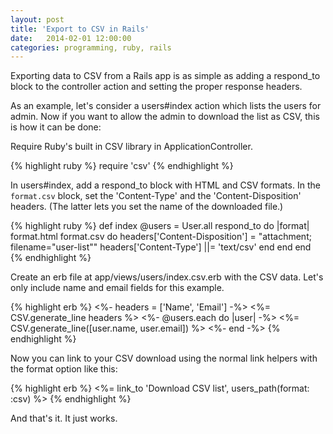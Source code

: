 ```yaml
---
layout: post
title: 'Export to CSV in Rails'
date:   2014-02-01 12:00:00
categories: programming, ruby, rails
---
```


Exporting data to CSV from a Rails app is as simple as adding a respond_to block to the controller action and setting the proper response headers.

As an example, let's consider a users#index action which lists the users for admin. Now if you want to allow the admin to download the list as CSV, this is how it can be done:

Require Ruby's built in CSV library in ApplicationController.

{% highlight ruby %}
require 'csv'
{% endhighlight %}

In users#index, add a respond_to block with HTML and CSV formats. In the `format.csv` block, set the 'Content-Type' and the 'Content-Disposition' headers. (The latter lets you set the name of the downloaded file.)

{% highlight ruby %}
def index
  @users = User.all
  respond_to do |format|
    format.html
    format.csv do
      headers['Content-Disposition'] = "attachment; filename=\"user-list\""
      headers['Content-Type'] ||= 'text/csv'
    end
  end
end
{% endhighlight %}

Create an erb file at app/views/users/index.csv.erb with the CSV data. Let's only include name and email fields for this example.

{% highlight erb %}
<%- headers = ['Name', 'Email'] -%>
<%= CSV.generate_line headers %>
<%- @users.each do |user| -%>
  <%= CSV.generate_line([user.name, user.email]) %>
<%- end -%>
{% endhighlight %}

Now you can link to your CSV download using the normal link helpers with the format option like this:

{% highlight erb %}
<%= link_to 'Download CSV list', users_path(format: :csv) %>
{% endhighlight %}

And that's it. It just works.
